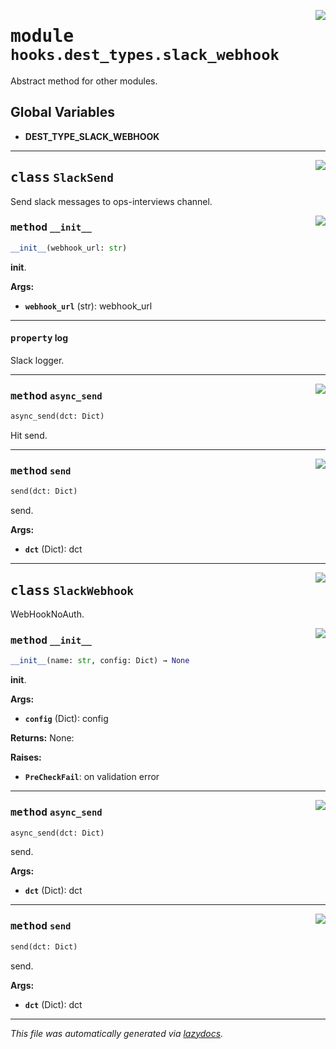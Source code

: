 <!-- markdownlint-disable -->

<a href="../src/pyquanda/hooks/dest_types/slack_webhook.py#L0"><img align="right" style="float:right;" src="https://img.shields.io/badge/-source-cccccc?style=flat-square"></a>

# <kbd>module</kbd> `hooks.dest_types.slack_webhook`
Abstract method for other modules. 

**Global Variables**
---------------
- **DEST_TYPE_SLACK_WEBHOOK**


---

<a href="../src/pyquanda/hooks/dest_types/slack_webhook.py#L118"><img align="right" style="float:right;" src="https://img.shields.io/badge/-source-cccccc?style=flat-square"></a>

## <kbd>class</kbd> `SlackSend`
Send slack messages to ops-interviews channel. 

<a href="../src/pyquanda/hooks/dest_types/slack_webhook.py#L121"><img align="right" style="float:right;" src="https://img.shields.io/badge/-source-cccccc?style=flat-square"></a>

### <kbd>method</kbd> `__init__`

```python
__init__(webhook_url: str)
```

__init__. 



**Args:**
 
 - <b>`webhook_url`</b> (str):  webhook_url 


---

#### <kbd>property</kbd> log

Slack logger. 



---

<a href="../src/pyquanda/hooks/dest_types/slack_webhook.py#L147"><img align="right" style="float:right;" src="https://img.shields.io/badge/-source-cccccc?style=flat-square"></a>

### <kbd>method</kbd> `async_send`

```python
async_send(dct: Dict)
```

Hit send. 

---

<a href="../src/pyquanda/hooks/dest_types/slack_webhook.py#L138"><img align="right" style="float:right;" src="https://img.shields.io/badge/-source-cccccc?style=flat-square"></a>

### <kbd>method</kbd> `send`

```python
send(dct: Dict)
```

send. 



**Args:**
 
 - <b>`dct`</b> (Dict):  dct 


---

<a href="../src/pyquanda/hooks/dest_types/slack_webhook.py#L155"><img align="right" style="float:right;" src="https://img.shields.io/badge/-source-cccccc?style=flat-square"></a>

## <kbd>class</kbd> `SlackWebhook`
WebHookNoAuth. 

<a href="../src/pyquanda/hooks/dest_types/slack_webhook.py#L158"><img align="right" style="float:right;" src="https://img.shields.io/badge/-source-cccccc?style=flat-square"></a>

### <kbd>method</kbd> `__init__`

```python
__init__(name: str, config: Dict) → None
```

__init__. 



**Args:**
 
 - <b>`config`</b> (Dict):  config 



**Returns:**
 None: 



**Raises:**
 
 - <b>`PreCheckFail`</b>:  on validation error 




---

<a href="../src/pyquanda/hooks/dest_types/slack_webhook.py#L247"><img align="right" style="float:right;" src="https://img.shields.io/badge/-source-cccccc?style=flat-square"></a>

### <kbd>method</kbd> `async_send`

```python
async_send(dct: Dict)
```

send. 



**Args:**
 
 - <b>`dct`</b> (Dict):  dct 

---

<a href="../src/pyquanda/hooks/dest_types/slack_webhook.py#L238"><img align="right" style="float:right;" src="https://img.shields.io/badge/-source-cccccc?style=flat-square"></a>

### <kbd>method</kbd> `send`

```python
send(dct: Dict)
```

send. 



**Args:**
 
 - <b>`dct`</b> (Dict):  dct 




---

_This file was automatically generated via [lazydocs](https://github.com/ml-tooling/lazydocs)._
